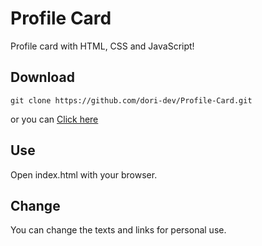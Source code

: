 # Profile Card
Profile card with HTML, CSS and JavaScript!

## Download
```
git clone https://github.com/dori-dev/Profile-Card.git
```
or you can [Click here](https://github.com/dori-dev/FlappyBird/archive/refs/heads/main.zip)


## Use
Open index.html with your browser.

## Change
You can change the texts and links for personal use.

